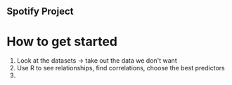 ## Spotify Project
# How to get started
1. Look at the datasets -> take out the data we don't want
2. Use R to see relationships, find correlations, choose the best predictors
3.
